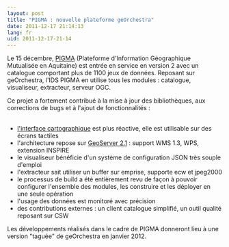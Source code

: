 ```yaml
---
layout: post
title: "PIGMA : nouvelle plateforme geOrchestra"
date: 2011-12-17 21:14:13
lang: fr
uid: 2011-12-17-21-14
---
```


Le 15 décembre, <a href="http://www.pigma.org/">PIGMA</a> (Plateforme
d'Information Géographique Mutualisée en Aquitaine) est entrée en service en
version 2 avec un catalogue comportant plus de 1100 jeux de données. Reposant
sur geOrchestra, l'IDS PIGMA en utilise tous les modules : catalogue,
visualiseur, extracteur, serveur OGC. 

<!--more-->

Ce projet a fortement contribué à la mise
à jour des bibliothèques, aux corrections de bugs et à l'ajout de
fonctionnalités :<br />
<br />
<ul>
<li><a href="http://ids.pigma.org/mapfishapp/">l'interface cartographique</a>
est plus réactive, elle est utilisable sur des écrans tactiles</li>
<li>l'architecture repose sur <a href="http://blog.geoserver.org/2011/10/07/geoserver-2-1-2-release/">GeoServer
2.1</a> : support WMS 1.3, WPS, extension INSPIRE</li>
<li>le visualiseur bénéficie d'un système de configuration JSON très souple
d'emploi</li>
<li>l'extracteur sait utiliser un buffer sur emprise, supporte ecw et
jpeg2000</li>
<li>le processus de build a été entièrement revu de façon à pouvoir configurer
l'ensemble des modules, les construire et les déployer en une seule
opération</li>
<li>l'usage des données est monitoré avec précision</li>
<li>des contributions externes : un client catalogue simplifié, un outil
qualité reposant sur CSW</li>
</ul>
Les développements réalisés dans le cadre de PIGMA donneront lieu à une version
&quot;taguée&quot; de geOrchestra en janvier 2012.<br />
<br />